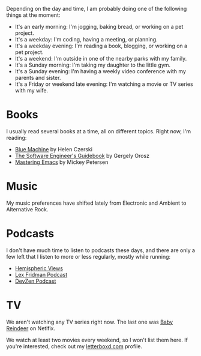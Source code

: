 Depending on the day and time, I am probably doing one of the following things at the moment:

- It's an early morning: I'm jogging, baking bread, or working on a pet project.
- It's a weekday: I'm coding, having a meeting, or planning.
- It's a weekday evening: I'm reading a book, blogging, or working on a pet project.
- It's a weekend: I'm outside in one of the nearby parks with my family.
- It's a Sunday morning: I'm taking my daughter to the little gym.
- It's a Sunday evening: I'm having a weekly video conference with my parents and sister.
- It's a Friday or weekend late evening: I'm watching a movie or TV series with my wife.

# Books

I usually read several books at a time, all on different topics. Right now, I'm reading:

- [Blue Machine](https://openlibrary.org/works/OL28806575W/Blue_Machine?edition=key%3A/books/OL39953958M) by Helen Czerski
- [The Software Engineer's Guidebook](https://openlibrary.org/works/OL36893254W/The_Software_Engineer%27s_Guidebook?edition=key%3A/books/OL49829889M) by Gergely Orosz
- [Mastering Emacs](https://www.masteringemacs.org/book) by Mickey Petersen

# Music

My music preferences have shifted lately from Electronic and Ambient to Alternative Rock.

# Podcasts

I don't have much time to listen to podcasts these days, and there are only a few left that I listen to more or less regularly, mostly while running:

- [Hemispheric Views](https://hemisphericviews.com/)
- [Lex Fridman Podcast](https://lexfridman.com/podcast/)
- [DevZen Podcast](https://devzen.ru/)

# TV

We aren't watching any TV series right now. The last one was [Baby Reindeer](https://letterboxd.com/film/baby-reindeer/) on Netlfix.

We watch at least two movies every weekend, so I won't list them here.
If you're interested, check out my [letterboxd.com](https://letterboxd.com/dsdolzhenko/films/by/rated-date/) profile.
